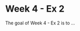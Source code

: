 
# Week 4 - Ex 2

<!-- badges: start -->
<!-- badges: end -->

The goal of Week 4 - Ex 2 is to ...

